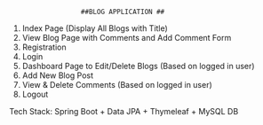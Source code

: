                       ##BLOG APPLICATION ##
 
 1) Index Page (Display All Blogs with Title)
2) View Blog Page with Comments and Add Comment Form
3) Registration
4) Login
5) Dashboard Page to Edit/Delete Blogs (Based on logged in user)
6) Add New Blog Post
7) View & Delete Comments (Based on logged in user)
8) Logout


Tech Stack: Spring Boot + Data JPA + Thymeleaf + MySQL DB

